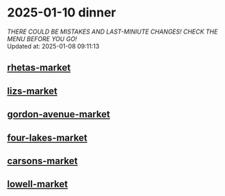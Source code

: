 # 2025-01-10 dinner  
*THERE COULD BE MISTAKES AND LAST-MINIUTE CHANGES! CHECK THE MENU BEFORE YOU GO!*  
Updated at: 2025-01-08 09:11:13  
## [rhetas-market](https://wisc-housingdining.nutrislice.com/menu/rhetas-market/dinner/2025-01-10)  
## [lizs-market](https://wisc-housingdining.nutrislice.com/menu/lizs-market/dinner/2025-01-10)  
## [gordon-avenue-market](https://wisc-housingdining.nutrislice.com/menu/gordon-avenue-market/dinner/2025-01-10)  
## [four-lakes-market](https://wisc-housingdining.nutrislice.com/menu/four-lakes-market/dinner/2025-01-10)  
## [carsons-market](https://wisc-housingdining.nutrislice.com/menu/carsons-market/dinner/2025-01-10)  
## [lowell-market](https://wisc-housingdining.nutrislice.com/menu/lowell-market/dinner/2025-01-10)  
  
